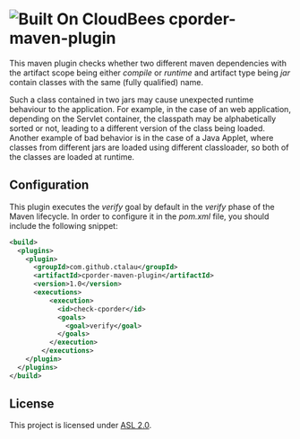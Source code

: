 ![Built On CloudBees](http://www.cloudbees.com/sites/default/files/Button-Built-on-CB-1.png)
cporder-maven-plugin
====================

This maven plugin checks whether two different maven dependencies with the artifact scope being either *compile* or *runtime* and artifact type being *jar* contain classes with the same (fully qualified) name.

Such a class contained in two jars may cause unexpected runtime behaviour to the application. For example, in the case of an web application, depending on the Servlet container, the classpath may be alphabetically sorted or not, leading to a different version of the class being loaded. Another example of bad behavior is in the case of a Java Applet, where classes from different jars are loaded using different classloader, so both of the classes are loaded at runtime.

Configuration
-------------

This plugin executes the *verify* goal by default in the *verify* phase of the Maven lifecycle. In order to configure it in the *pom.xml* file, you should include the following snippet:

```xml
<build>
  <plugins>
    <plugin>
      <groupId>com.github.ctalau</groupId>
      <artifactId>cporder-maven-plugin</artifactId>
      <version>1.0</version>
      <executions>
          <execution>
            <id>check-cporder</id>
            <goals>
              <goal>verify</goal>
            </goals>
          </execution>
        </executions>
    </plugin>
  </plugins>
</build>
```
License
-------

This project is licensed under [ASL 2.0](http://www.apache.org/licenses/LICENSE-2.0.html).

